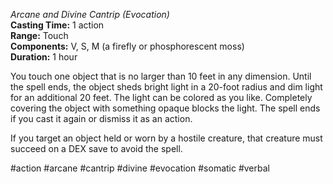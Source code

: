 *Arcane and Divine Cantrip (Evocation)*    
**Casting Time:** 1 action    
**Range:** Touch  
**Components:** V, S, M (a firefly or phosphorescent moss)  
**Duration:** 1 hour

You touch one object that is no larger than 10 feet in any dimension. Until the spell ends, the object sheds bright light in a 20-foot radius and dim light for an additional 20 feet. The light can be colored as you like. Completely covering the object with something opaque blocks the light. The spell ends if you cast it again or dismiss it as an action.

If you target an object held or worn by a hostile creature, that creature must succeed on a DEX save to avoid the spell.

#action #arcane #cantrip #divine #evocation #somatic #verbal
